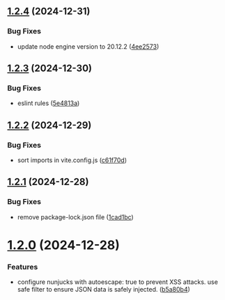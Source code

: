 ## [1.2.4](https://github.com/biemch/biem-template-utils/compare/1.2.3...1.2.4) (2024-12-31)


### Bug Fixes

* update node engine version to 20.12.2 ([4ee2573](https://github.com/biemch/biem-template-utils/commit/4ee2573990f1b5ffdd6e379eec2eebd7fdc84ec9))



## [1.2.3](https://github.com/biemch/biem-template-utils/compare/1.2.2...1.2.3) (2024-12-30)


### Bug Fixes

* eslint rules ([5e4813a](https://github.com/biemch/biem-template-utils/commit/5e4813abe4499535f2a6c26de0297046e29c280e))



## [1.2.2](https://github.com/biemch/biem-template-utils/compare/1.2.1...1.2.2) (2024-12-29)


### Bug Fixes

* sort imports in vite.config.js ([c61f70d](https://github.com/biemch/biem-template-utils/commit/c61f70d4c72c75cd53148ca969265b41aa0db4f1))



## [1.2.1](https://github.com/biemch/biem-template-utils/compare/1.2.0...1.2.1) (2024-12-28)


### Bug Fixes

* remove package-lock.json file ([1cad1bc](https://github.com/biemch/biem-template-utils/commit/1cad1bc3213c5fee68ed11a13f9321b97b12f8f9))



# [1.2.0](https://github.com/biemch/biem-template-utils/compare/1.1.4...1.2.0) (2024-12-28)


### Features

* configure nunjucks with autoescape: true to prevent XSS attacks. use safe filter to ensure JSON data is safely injected. ([b5a80b4](https://github.com/biemch/biem-template-utils/commit/b5a80b459ac332fc757bf8e6ab1d3b39b70ad286))



